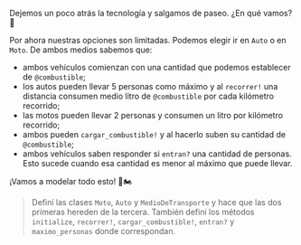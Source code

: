 Dejemos un poco atrás la tecnología y salgamos de paseo. ¿En qué vamos? :thinking:

Por ahora nuestras opciones son limitadas. Podemos elegir ir en `Auto` o en `Moto`. De ambos medios sabemos que: 

* ambos vehículos comienzan con una cantidad que podemos establecer de `@combustible`;
* los autos pueden llevar 5 personas como máximo y al `recorrer!` una distancia consumen medio litro de `@combustible` por cada kilómetro recorrido;
* las motos pueden llevar 2 personas y consumen un litro por kilómetro recorrido;
* ambos pueden `cargar_combustible!` y al hacerlo suben su cantidad de `@combustible`;
* ambos vehículos saben responder si `entran?` una cantidad de personas. Esto sucede cuando esa cantidad es menor al máximo que puede llevar.


¡Vamos a modelar todo esto! :red_car::motorcycle:

> Definí las clases `Moto`, `Auto` y `MedioDeTransporte` y hace que las dos primeras hereden de la tercera. También definí los métodos `initialize`, `recorrer!`, `cargar_combustible!`, `entran?` y `maximo_personas` donde correspondan.
